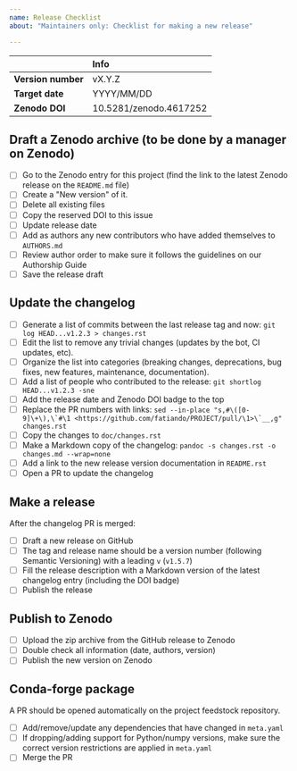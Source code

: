 ```yaml
---
name: Release Checklist
about: "Maintainers only: Checklist for making a new release"

---
```


|                   |          Info          |
|:------------------|:-----------------------|
|**Version number** | vX.Y.Z                 |
|**Target date**    | YYYY/MM/DD             | 
|**Zenodo DOI**     | 10.5281/zenodo.4617252 |

## Draft a Zenodo archive (to be done by a manager on Zenodo)

- [ ] Go to the Zenodo entry for this project (find the link to the latest Zenodo release on the `README.md` file)
- [ ] Create a "New version" of it. 
- [ ] Delete all existing files
- [ ] Copy the reserved DOI to this issue
- [ ] Update release date
- [ ] Add as authors any new contributors who have added themselves to `AUTHORS.md`
- [ ] Review author order to make sure it follows the guidelines on our Authorship Guide
- [ ] Save the release draft

## Update the changelog

- [ ] Generate a list of commits between the last release tag and now: `git log HEAD...v1.2.3 > changes.rst`
- [ ] Edit the list to remove any trivial changes (updates by the bot, CI updates, etc).
- [ ] Organize the list into categories (breaking changes, deprecations, bug fixes, new features, maintenance, documentation).
- [ ] Add a list of people who contributed to the release: `git shortlog HEAD...v1.2.3 -sne`
- [ ] Add the release date and Zenodo DOI badge to the top
- [ ] Replace the PR numbers with links: ``sed --in-place "s,#\([0-9]\+\),\`#\1 <https://github.com/fatiando/PROJECT/pull/\1>\`__,g" changes.rst``
- [ ] Copy the changes to `doc/changes.rst`
- [ ] Make a Markdown copy of the changelog: `pandoc -s changes.rst -o changes.md --wrap=none`
- [ ] Add a link to the new release version documentation in `README.rst`
- [ ] Open a PR to update the changelog

## Make a release

After the changelog PR is merged:

- [ ] Draft a new release on GitHub
- [ ] The tag and release name should be a version number (following Semantic Versioning) with a leading `v` (`v1.5.7`)
- [ ] Fill the release description with a Markdown version of the latest changelog entry (including the DOI badge)
- [ ] Publish the release

## Publish to Zenodo

- [ ] Upload the zip archive from the GitHub release to Zenodo
- [ ] Double check all information (date, authors, version)
- [ ] Publish the new version on Zenodo

## Conda-forge package

A PR should be opened automatically on the project feedstock repository.

- [ ] Add/remove/update any dependencies that have changed in `meta.yaml`
- [ ] If dropping/adding support for Python/numpy versions, make sure the correct version restrictions are applied in `meta.yaml`
- [ ] Merge the PR
